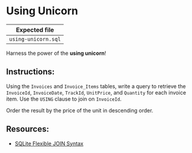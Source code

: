 # Using Unicorn

| Expected file |
| ------------- |
| `using-unicorn.sql` |

Harness the power of the **using unicorn**!

## Instructions:

Using the `Invoices` and `Invoice_Items` tables, write a query to retrieve the `InvoiceId`, `InvoiceDate`, `TrackId`, `UnitPrice`, and `Quantity` for each invoice item. Use the `USING` clause to join on `InvoiceId`.

Order the result by the price of the unit in descending order.

## Resources:

- [SQLite Flexible JOIN Syntax](https://www.sqlite.org/lang_select.html#:~:text=SQL%20database%20engines.-,9.2.%20Flexible%20join%20syntax,-Standard%20SQL%20has)
